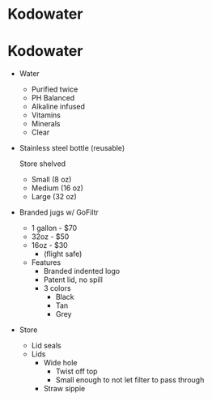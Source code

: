 # Kodowater

# Kodowater

- Water
    - Purified twice
    - PH Balanced
    - Alkaline infused
    - Vitamins
    - Minerals
    - Clear
- Stainless steel bottle (reusable)
    
    Store shelved
    
    - Small (8 oz)
    - Medium (16 oz)
    - Large (32 oz)
- Branded jugs w/ GoFiltr
    - 1 gallon - $70
    - 32oz - $50
    - 16oz - $30
        - (flight safe)
    - Features
        - Branded indented logo
        - Patent lid, no spill
        - 3 colors
            - Black
            - Tan
            - Grey
- Store
    - Lid seals
    - Lids
        - Wide hole
            - Twist off top
            - Small enough to not let filter to pass through
        - Straw sippie